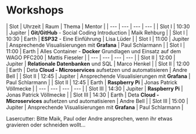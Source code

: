 # Workshops

| Slot | Uhrzeit | Raum | Thema | Mentor |
| ---  | --- | ---  | --- |
| Slot I | 10:30 | Jupiter | **Git/GitHub** - Social Coding Introduction | Maik Rehburg |
| Slot I | 10:30 | Earth | **ESP32** - Eine Einführung | Lisa Lüder |
| Slot I | 11:00 | Jupiter | Ansprechende Visualisierungen mit **Grafana** | Paul Schlarmann |
| Slot I | 11:00 | Earth | Alles Container - **Docker** Grundlagen und Einsatz auf dem WAGO PFC200 | Mattis Fieseler |
| ---  | --- | ---  | --- |
| Slot II | 12:00 | Jupiter | **Relationale Datenbanken** und SQL | Marco Henkel |
| Slot II | 12:00 | Earth | Deta **Cloud - Microservices** aufsetzen und automatisieren | Andre Bell |
| Slot II | 12:45 | Jupiter | Ansprechende Visualisierungen mit **Grafana** | Paul Schlarmann |
| Slot II | 12:45 | Earth | **Raspberry Pi** | Jonas Patrick Völlmecke |
| ---  | --- | ---  | --- |
| Slot III | 14:30 | Jupiter | **Raspberry Pi** | Jonas Patrick Völlmecke |
| Slot III | 14:30 | Earth | Deta **Cloud - Microservices** aufsetzen und automatisieren | Andre Bell |
| Slot III | 15:00 | Jupiter | Ansprechende Visualisierungen mit **Grafana** | Paul Schlarmann |

Lasercutter: Bitte Maik, Paul oder Andre ansprechen, wenn ihr etwas gravieren oder schneiden wollt...

